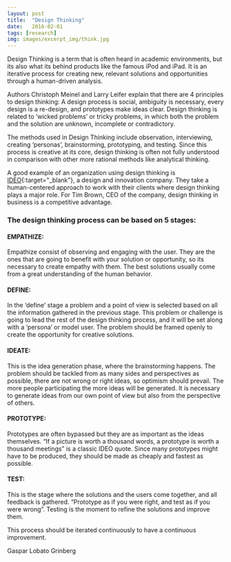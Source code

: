```yaml
---
layout: post
title:  "Design Thinking"
date:   2016-02-01
tags: [research]
img: images/excerpt_img/think.jpg
---
```


Design Thinking is a term that is often heard in academic environments, but its also what its behind products like the famous iPod and iPad. It is an iterative process for creating new, relevant solutions and opportunities through a human-driven analysis.

Authors Christoph Meinel and Larry Leifer explain that there are 4 principles to design thinking: A design process is social, ambiguity is necessary, every design is a re-design, and prototypes make ideas clear. Design thinking is related to ‘wicked problems’ or tricky problems, in which both the problem and the solution are unknown, incomplete or contradictory.

The methods used in Design Thinking include observation, interviewing, creating ‘personas’, brainstorming, prototyping, and testing. Since this process is creative at its core, design thinking is often not fully understood in comparison with other more rational methods like analytical thinking.  

A good example of an organization using design thinking is [IDEO](https://www.ideo.com/){:target="_blank"}, a design and innovation company. They take a human-centered approach to work with their clients where design thinking plays a major role. For Tim Brown, CEO of the company, design thinking in business is a competitive advantage.

### The design thinking process can be based on 5 stages:

#### EMPATHIZE:

Empathize consist of observing and engaging with the user. They are the ones that are going to benefit with your solution or opportunity, so its necessary to create empathy with them. The best solutions usually come from a great understanding of the human behavior.

#### DEFINE:

In the ‘define’ stage a problem and a point of view is selected based on all the information gathered in the previous stage. This problem or challenge is going to lead the rest of the design thinking process, and it will be set along with a ‘persona’ or model user. The problem should be framed openly to create the opportunity for creative solutions.

#### IDEATE:

This is the idea generation phase, where the brainstorming happens. The problem should be tackled from as many sides and perspectives as possible, there are not wrong or right ideas, so optimism should prevail. The more people participating the more ideas will be generated. It is necessary to generate ideas from our own point of view but also from the perspective of others.

#### PROTOTYPE:

Prototypes are often bypassed but they are as important as the ideas themselves. “If a picture is worth a thousand words, a prototype is worth a thousand meetings” is a classic IDEO quote. Since many prototypes might have to be produced, they should be made as cheaply and fastest as possible.

#### TEST:

This is the stage where the solutions and the users come together, and all feedback is gathered.  “Prototype as if you were right, and test as if you were wrong”. Testing is the moment to refine the solutions and improve them.

This process should be iterated continuously to have a continuous improvement.


Gaspar Lobato Grinberg
